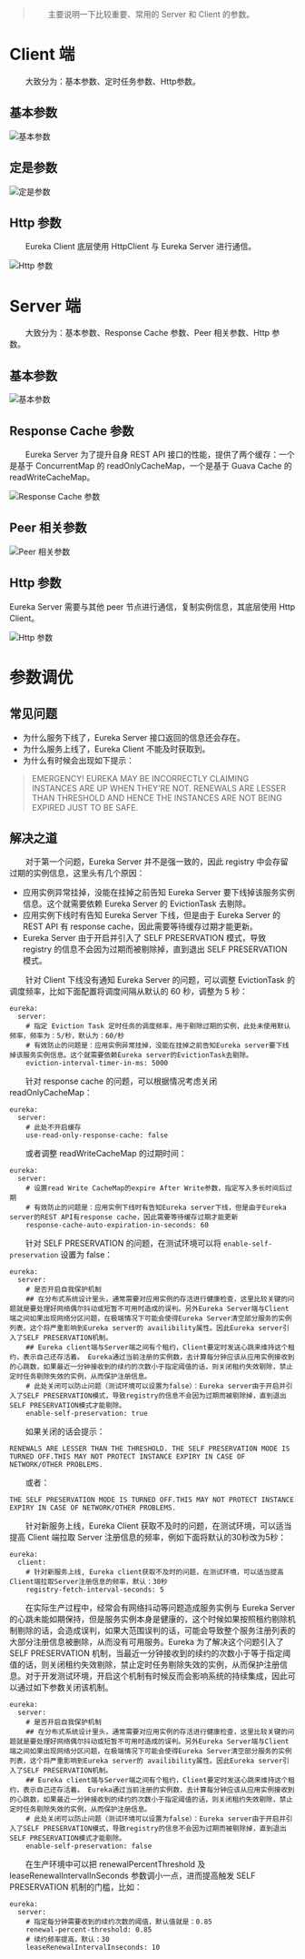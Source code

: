 > 　　主要说明一下比较重要、常用的 Server 和 Client 的参数。

# Client 端

　　大致分为：基本参数、定时任务参数、Http参数。

## 基本参数 

![基本参数](http://img.lynchj.com/24f456acb1e44d4f9e333ae390397eef.png)

## 定是参数

![定是参数](http://img.lynchj.com/7e7b974a661f4a69b7d22f1624ae53bf.png)

## Http 参数

　　Eureka Client 底层使用 HttpClient 与 Eureka Server 进行通信。

![Http 参数](http://img.lynchj.com/7072f71bc6fc478cb76c943bb84c847d.png)

# Server 端

　　大致分为：基本参数、Response Cache 参数、Peer 相关参数、Http 参数。

## 基本参数

![基本参数](http://img.lynchj.com/216f314736a648c68c03a8bff13a77da.png)

## Response Cache 参数

　　Eureka Server 为了提升自身 REST API 接口的性能，提供了两个缓存：一个是基于 ConcurrentMap 的 readOnlyCacheMap，一个是基于 Guava Cache 的 readWriteCacheMap。

![Response Cache 参数](http://img.lynchj.com/296079fb9ce44ec9a4b11f11a72b41f2.png)

## Peer 相关参数

![Peer 相关参数](http://img.lynchj.com/11c4b276cd6146a29752e18cabeea61b.png)

## Http 参数

Eureka Server 需要与其他 peer 节点进行通信，复制实例信息，其底层使用 Http Client。

![Http 参数](http://img.lynchj.com/2582ab183f0d45f59eacbac81af049ba.png)

# 参数调优

## 常见问题

* 为什么服务下线了，Eureka Server 接口返回的信息还会存在。
* 为什么服务上线了，Eureka Client 不能及时获取到。
* 为什么有时候会出现如下提示：
> EMERGENCY! EUREKA MAY BE INCORRECTLY CLAIMING INSTANCES ARE UP WHEN THEY'RE NOT. RENEWALS ARE LESSER THAN THRESHOLD AND HENCE THE INSTANCES ARE NOT BEING EXPIRED JUST TO BE SAFE.

## 解决之道

　　对于第一个问题，Eureka Server 并不是强一致的，因此 registry 中会存留过期的实例信息，这里头有几个原因：

* 应用实例异常挂掉，没能在挂掉之前告知 Eureka Server 要下线掉该服务实例信息。这个就需要依赖 Eureka Server 的 EvictionTask 去剔除。
* 应用实例下线时有告知 Eureka Server 下线，但是由于 Eureka Server 的 REST API 有 response cache，因此需要等待缓存过期才能更新。
* Eureka Server 由于开启并引入了 SELF PRESERVATION 模式，导致 registry 的信息不会因为过期而被剔除掉，直到退出 SELF PRESERVATION 模式。

　　针对 Client 下线没有通知 Eureka Server 的问题，可以调整 EvictionTask 的调度频率，比如下面配置将调度间隔从默认的 60 秒，调整为 5 秒：

```
eureka:
  server:
    # 指定 Eviction Task 定时任务的调度频率，用于剔除过期的实例，此处未使用默认频率，频率为：5/秒，默认为：60/秒
    # 有效防止的问题是：应用实例异常挂掉，没能在挂掉之前告知Eureka server要下线掉该服务实例信息。这个就需要依赖Eureka server的EvictionTask去剔除。
    eviction-interval-timer-in-ms: 5000
```

　　针对 response cache 的问题，可以根据情况考虑关闭 readOnlyCacheMap：

```
eureka:
  server:
    # 此处不开启缓存
    use-read-only-response-cache: false
```

　　或者调整 readWriteCacheMap 的过期时间：

```
eureka:
  server:
    # 设置read Write CacheMap的expire After Write参数，指定写入多长时间后过期
    # 有效防止的问题是：应用实例下线时有告知Eureka server下线，但是由于Eureka server的REST API有response cache，因此需要等待缓存过期才能更新
    response-cache-auto-expiration-in-seconds: 60
```

　　针对 SELF PRESERVATION 的问题，在测试环境可以将 `enable-self-preservation`
设置为 false：

```
eureka:
  server:
    # 是否开启自我保护机制
    ## 在分布式系统设计里头，通常需要对应用实例的存活进行健康检查，这里比较关键的问题就是要处理好网络偶尔抖动或短暂不可用时造成的误判。另外Eureka Server端与Client端之间如果出现网络分区问题，在极端情况下可能会使得Eureka Server清空部分服务的实例列表，这个将严重影响到Eureka server的 availibility属性。因此Eureka server引入了SELF PRESERVATION机制。
    ## Eureka client端与Server端之间有个租约，Client要定时发送心跳来维持这个租约，表示自己还存活着。 Eureka通过当前注册的实例数，去计算每分钟应该从应用实例接收到的心跳数，如果最近一分钟接收到的续约的次数小于指定阈值的话，则关闭租约失效剔除，禁止定时任务剔除失效的实例，从而保护注册信息。
    # 此处关闭可以防止问题（测试环境可以设置为false）：Eureka server由于开启并引入了SELF PRESERVATION模式，导致registry的信息不会因为过期而被剔除掉，直到退出SELF PRESERVATION模式才能剔除。
    enable-self-preservation: true
```

　　如果关闭的话会提示：

```
RENEWALS ARE LESSER THAN THE THRESHOLD. THE SELF PRESERVATION MODE IS TURNED OFF.THIS MAY NOT PROTECT INSTANCE EXPIRY IN CASE OF NETWORK/OTHER PROBLEMS.
```

　　或者：

```
THE SELF PRESERVATION MODE IS TURNED OFF.THIS MAY NOT PROTECT INSTANCE EXPIRY IN CASE OF NETWORK/OTHER PROBLEMS.
```

　　针对新服务上线，Eureka Client 获取不及时的问题，在测试环境，可以适当提高 Client 端拉取 Server 注册信息的频率，例如下面将默认的30秒改为5秒：

```
eureka:
  client:
    # 针对新服务上线, Eureka client获取不及时的问题，在测试环境，可以适当提高Client端拉取Server注册信息的频率，默认：30秒
    registry-fetch-interval-seconds: 5
```

　　在实际生产过程中，经常会有网络抖动等问题造成服务实例与 Eureka Server的心跳未能如期保持，但是服务实例本身是健康的，这个时候如果按照租约剔除机制剔除的话，会造成误判，如果大范围误判的话，可能会导致整个服务注册列表的大部分注册信息被删除，从而没有可用服务。Eureka 为了解决这个问题引入了 SELF PRESERVATION 机制，当最近一分钟接收到的续约的次数小于等于指定阈值的话，则关闭租约失效剔除，禁止定时任务剔除失效的实例，从而保护注册信息。对于开发测试环境，开启这个机制有时候反而会影响系统的持续集成，因此可以通过如下参数关闭该机制。

```
eureka:
  server:
    # 是否开启自我保护机制
    ## 在分布式系统设计里头，通常需要对应用实例的存活进行健康检查，这里比较关键的问题就是要处理好网络偶尔抖动或短暂不可用时造成的误判。另外Eureka Server端与Client端之间如果出现网络分区问题，在极端情况下可能会使得Eureka Server清空部分服务的实例列表，这个将严重影响到Eureka server的 availibility属性。因此Eureka server引入了SELF PRESERVATION机制。
    ## Eureka client端与Server端之间有个租约，Client要定时发送心跳来维持这个租约，表示自己还存活着。 Eureka通过当前注册的实例数，去计算每分钟应该从应用实例接收到的心跳数，如果最近一分钟接收到的续约的次数小于指定阈值的话，则关闭租约失效剔除，禁止定时任务剔除失效的实例，从而保护注册信息。
    # 此处关闭可以防止问题（测试环境可以设置为false）：Eureka server由于开启并引入了SELF PRESERVATION模式，导致registry的信息不会因为过期而被剔除掉，直到退出SELF PRESERVATION模式才能剔除。
    enable-self-preservation: false
```

　　在生产环境中可以把 renewalPercentThreshold 及 leaseRenewalIntervalInSeconds 参数调小一点，进而提高触发 SELF PRESERVATION 机制的门槛，比如：

```
eureka:
  server:
    # 指定每分钟需要收到的续约次数的阈值，默认值就是：0.85
    renewal-percent-threshold: 0.85
    # 续约频率提高，默认：30
    leaseRenewalIntervalInseconds: 10
```


